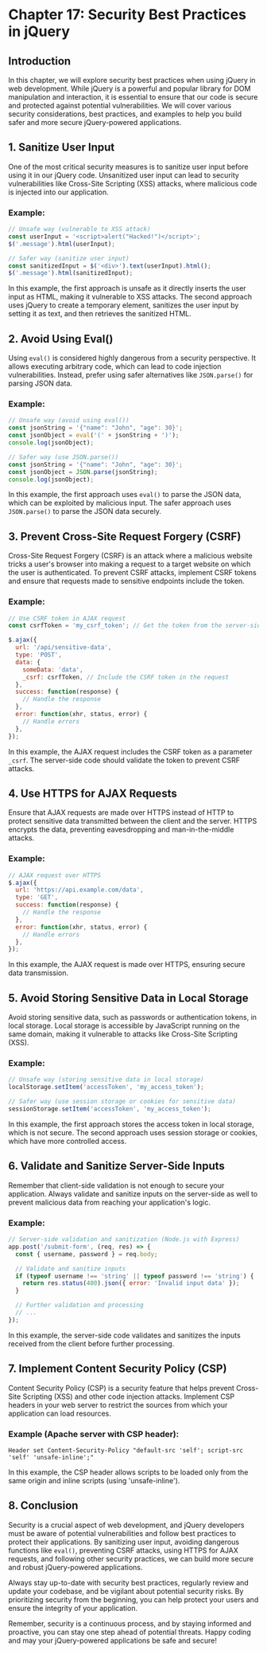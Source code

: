 # Chapter 17: Security Best Practices in jQuery

## Introduction

In this chapter, we will explore security best practices when using jQuery in web development. While jQuery is a powerful and popular library for DOM manipulation and interaction, it is essential to ensure that our code is secure and protected against potential vulnerabilities. We will cover various security considerations, best practices, and examples to help you build safer and more secure jQuery-powered applications.

## 1. Sanitize User Input

One of the most critical security measures is to sanitize user input before using it in our jQuery code. Unsanitized user input can lead to security vulnerabilities like Cross-Site Scripting (XSS) attacks, where malicious code is injected into our application.

### Example:

```javascript
// Unsafe way (vulnerable to XSS attack)
const userInput = '<script>alert("Hacked!")</script>';
$('.message').html(userInput);

// Safer way (sanitize user input)
const sanitizedInput = $('<div>').text(userInput).html();
$('.message').html(sanitizedInput);
```

In this example, the first approach is unsafe as it directly inserts the user input as HTML, making it vulnerable to XSS attacks. The second approach uses jQuery to create a temporary element, sanitizes the user input by setting it as text, and then retrieves the sanitized HTML.

## 2. Avoid Using Eval()

Using `eval()` is considered highly dangerous from a security perspective. It allows executing arbitrary code, which can lead to code injection vulnerabilities. Instead, prefer using safer alternatives like `JSON.parse()` for parsing JSON data.

### Example:

```javascript
// Unsafe way (avoid using eval())
const jsonString = '{"name": "John", "age": 30}';
const jsonObject = eval('(' + jsonString + ')');
console.log(jsonObject);

// Safer way (use JSON.parse())
const jsonString = '{"name": "John", "age": 30}';
const jsonObject = JSON.parse(jsonString);
console.log(jsonObject);
```

In this example, the first approach uses `eval()` to parse the JSON data, which can be exploited by malicious input. The safer approach uses `JSON.parse()` to parse the JSON data securely.

## 3. Prevent Cross-Site Request Forgery (CSRF)

Cross-Site Request Forgery (CSRF) is an attack where a malicious website tricks a user's browser into making a request to a target website on which the user is authenticated. To prevent CSRF attacks, implement CSRF tokens and ensure that requests made to sensitive endpoints include the token.

### Example:

```javascript
// Use CSRF token in AJAX request
const csrfToken = 'my_csrf_token'; // Get the token from the server-side

$.ajax({
  url: '/api/sensitive-data',
  type: 'POST',
  data: {
    someData: 'data',
    _csrf: csrfToken, // Include the CSRF token in the request
  },
  success: function(response) {
    // Handle the response
  },
  error: function(xhr, status, error) {
    // Handle errors
  },
});
```

In this example, the AJAX request includes the CSRF token as a parameter `_csrf`. The server-side code should validate the token to prevent CSRF attacks.

## 4. Use HTTPS for AJAX Requests

Ensure that AJAX requests are made over HTTPS instead of HTTP to protect sensitive data transmitted between the client and the server. HTTPS encrypts the data, preventing eavesdropping and man-in-the-middle attacks.

### Example:

```javascript
// AJAX request over HTTPS
$.ajax({
  url: 'https://api.example.com/data',
  type: 'GET',
  success: function(response) {
    // Handle the response
  },
  error: function(xhr, status, error) {
    // Handle errors
  },
});
```

In this example, the AJAX request is made over HTTPS, ensuring secure data transmission.

## 5. Avoid Storing Sensitive Data in Local Storage

Avoid storing sensitive data, such as passwords or authentication tokens, in local storage. Local storage is accessible by JavaScript running on the same domain, making it vulnerable to attacks like Cross-Site Scripting (XSS).

### Example:

```javascript
// Unsafe way (storing sensitive data in local storage)
localStorage.setItem('accessToken', 'my_access_token');

// Safer way (use session storage or cookies for sensitive data)
sessionStorage.setItem('accessToken', 'my_access_token');
```

In this example, the first approach stores the access token in local storage, which is not secure. The second approach uses session storage or cookies, which have more controlled access.

## 6. Validate and Sanitize Server-Side Inputs

Remember that client-side validation is not enough to secure your application. Always validate and sanitize inputs on the server-side as well to prevent malicious data from reaching your application's logic.

### Example:

```javascript
// Server-side validation and sanitization (Node.js with Express)
app.post('/submit-form', (req, res) => {
  const { username, password } = req.body;

  // Validate and sanitize inputs
  if (typeof username !== 'string' || typeof password !== 'string') {
    return res.status(400).json({ error: 'Invalid input data' });
  }

  // Further validation and processing
  // ...
});
```

In this example, the server-side code validates and sanitizes the inputs received from the client before further processing.

## 7. Implement Content Security Policy (CSP)

Content Security Policy (CSP) is a security feature that helps prevent Cross-Site Scripting (XSS) and other code injection attacks. Implement CSP headers in your web server to restrict the sources from which your application can load resources.

### Example (Apache server with CSP header):

```
Header set Content-Security-Policy "default-src 'self'; script-src 'self' 'unsafe-inline';"
```

In this example, the CSP header allows scripts to be loaded only from the same origin and inline scripts (using 'unsafe-inline').

## 8. Conclusion

Security is a crucial aspect of web development, and jQuery developers must be aware of potential vulnerabilities and follow best practices to protect their applications. By sanitizing user input, avoiding dangerous functions like `eval()`, preventing CSRF attacks, using HTTPS for AJAX requests, and following other security practices, we can build more secure and robust jQuery-powered applications.

Always stay up-to-date with security best practices, regularly review and update your codebase, and be vigilant about potential security risks. By prioritizing security from the beginning, you can help protect your users and ensure the integrity of your application.

Remember, security is a continuous process, and by staying informed and proactive, you can stay one step ahead of potential threats. Happy coding and may your jQuery-powered applications be safe and secure!